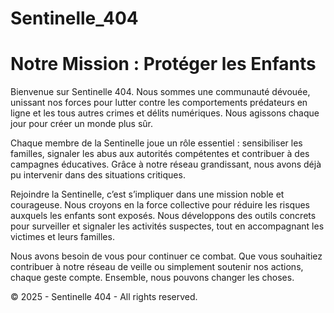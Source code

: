 # Sentinelle_404

# Notre Mission : Protéger les Enfants

Bienvenue sur Sentinelle 404. Nous sommes une communauté dévouée, unissant nos forces pour lutter contre les comportements prédateurs en ligne et les tous autres crimes et délits numériques. Nous agissons chaque jour pour créer un monde plus sûr.

Chaque membre de la Sentinelle joue un rôle essentiel : sensibiliser les familles, signaler les abus aux autorités compétentes et contribuer à des campagnes éducatives. Grâce à notre réseau grandissant, nous avons déjà pu intervenir dans des situations critiques.

Rejoindre la Sentinelle, c’est s’impliquer dans une mission noble et courageuse. Nous croyons en la force collective pour réduire les risques auxquels les enfants sont exposés. Nous développons des outils concrets pour surveiller et signaler les activités suspectes, tout en accompagnant les victimes et leurs familles.

Nous avons besoin de vous pour continuer ce combat. Que vous souhaitiez contribuer à notre réseau de veille ou simplement soutenir nos actions, chaque geste compte. Ensemble, nous pouvons changer les choses.



© 2025 - Sentinelle 404 - All rights reserved.
